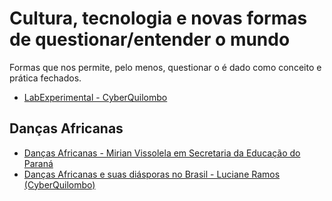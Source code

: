 # Cultura, tecnologia e novas formas de questionar/entender o mundo

Formas que nos permite, pelo menos, questionar o é dado como conceito e prática fechados.

- [LabExperimental - CyberQuilombo](http://labexperimental.org/tag/cyberquilombo/)

## Danças Africanas

- [Danças Africanas - Mirian Vissolela em Secretaria da Educação do Paraná](http://www.arte.seed.pr.gov.br/modules/conteudo/conteudo.php?conteudo=38)
- [Danças Africanas e suas diásporas no Brasil - Luciane Ramos (CyberQuilombo)](https://www.youtube.com/watch?v=tP206mrqm98)
